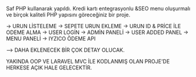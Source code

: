Saf PHP kullanarak yapıldı. Kredi kartı entegrasyonlu &SEO menu oluşurmalı ve birçok kaliteli PHP yapısını göreceğiniz bir proje.


-> URUN LİSTELEME
-> SEPETE URUN EKLEME
-> URUN ID & PRİCE İLE ODEME ALMA
-> USER LOGİN
-> ADMİN PANELİ
-> USER ADDED PANEL
-> MENU PANELİ
-> IYZICO ÖDEME API 

  --> DAHA EKLENECEK BİR ÇOK DETAY OLUCAK.
  
YAKINDA OOP VE LARAVEL MVC İLE KODLANMIŞ OLAN PROJE'DE HERKESE AÇIK HALE GELECEKTİR.
